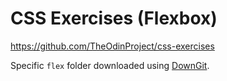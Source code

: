 # CSS Exercises (Flexbox)

https://github.com/TheOdinProject/css-exercises

Specific `flex` folder downloaded using [DownGit](https://minhaskamal.github.io/DownGit/#/home).
